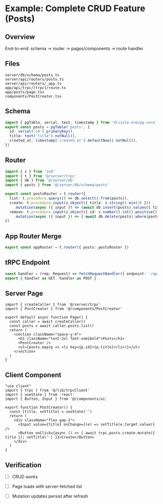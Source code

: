 # Example: Complete CRUD Feature (Posts)

## Overview
End-to-end: schema → router → pages/components → route handler.

## Files
```
server/db/schema/posts.ts
server/api/routers/posts.ts
server/api/routers/_app.ts
app/api/trpc/[trpc]/route.ts
app/posts/page.tsx
components/PostCreator.tsx
```

## Schema
```ts
import { pgTable, serial, text, timestamp } from 'drizzle-orm/pg-core'
export const posts = pgTable('posts', {
  id: serial('id').primaryKey(),
  title: text('title').notNull(),
  created_at: timestamp('created_at').defaultNow().notNull(),
})
```

## Router
```ts
import { z } from 'zod'
import { t } from '@/server/trpc'
import { db } from '@/server/db'
import { posts } from '@/server/db/schema/posts'

export const postsRouter = t.router({
  list: t.procedure.query(() => db.select().from(posts)),
  create: t.procedure.input(z.object({ title: z.string().min(3) }))
    .mutation(async ({ input }) => (await db.insert(posts).values({ title: input.title }).returning())[0]),
  remove: t.procedure.input(z.object({ id: z.number().int().positive() }))
    .mutation(async ({ input }) => { await db.delete(posts).where(posts.id.eq(input.id)); return { ok: true } }),
})
```

## App Router Merge
```ts
export const appRouter = t.router({ posts: postsRouter })
```

## tRPC Endpoint
```ts
const handler = (req: Request) => fetchRequestHandler({ endpoint: '/api/trpc', req, router: appRouter, createContext })
export { handler as GET, handler as POST }
```

## Server Page
```tsx
import { createCaller } from '@/server/trpc'
import { PostCreator } from '@/components/PostCreator'

export default async function Page() {
  const caller = await createCaller()
  const posts = await caller.posts.list()
  return (
    <section className="space-y-4">
      <h1 className="text-2xl font-semibold">Posts</h1>
      <PostCreator />
      <ul>{posts.map(p => <li key={p.id}>{p.title}</li>)}</ul>
    </section>
  )
}
```

## Client Component
```tsx
"use client"
import { trpc } from '@/lib/trpcClient'
import { useState } from 'react'
import { Button, Input } from '@/components/ui'

export function PostCreator() {
  const [title, setTitle] = useState('')
  return (
    <div className="flex gap-2">
      <Input value={title} onChange={(e) => setTitle(e.target.value)} />
      <Button onClick={async () => { await trpc.posts.create.mutate({ title }); setTitle('') }}>Create</Button>
    </div>
  )
}
```

## Verification
- [ ] CRUD works
- [ ] Page loads with server-fetched list
- [ ] Mutation updates persist after refresh


